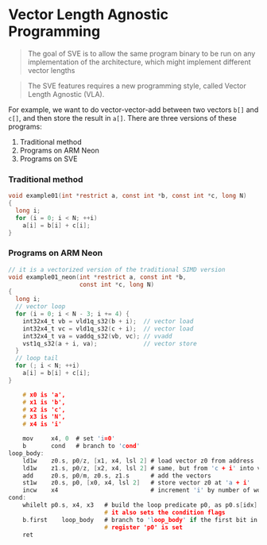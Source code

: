 # Vector Length Agnostic Programming

> The goal of SVE is to allow the same program binary to be run on any implementation of the architecture, which might implement different vector lengths

> The SVE features requires a new programming style, called Vector Length Agnostic \(VLA\).

For example, we want to do vector-vector-add between two vectors `b[]` and `c[]`, and then store the result in `a[]`. There are three versions of these programs:

1. Traditional method
2. Programs on ARM Neon
3. Programs on SVE

### Traditional method

```c
void example01(int *restrict a, const int *b, const int *c, long N)
{
  long i;
  for (i = 0; i < N; ++i)
    a[i] = b[i] + c[i];
}
```

### 

### Programs on ARM Neon

```c
// it is a vectorized version of the traditional SIMD version
void example01_neon(int *restrict a, const int *b,
                    const int *c, long N)
{
  long i;
  // vector loop
  for (i = 0; i < N - 3; i += 4) {
    int32x4_t vb = vld1q_s32(b + i);  // vector load
    int32x4_t vc = vld1q_s32(c + i);  // vector load
    int32x4_t va = vaddq_s32(vb, vc); // vvadd
    vst1q_s32(a + i, va);             // vector store
  }
  // loop tail
  for (; i < N; ++i)
    a[i] = b[i] + c[i];
}

```

```c
    # x0 is 'a', 
    # x1 is 'b', 
    # x2 is 'c', 
    # x3 is 'N', 
    # x4 is 'i'

    mov     x4, 0  # set 'i=0'
    b       cond   # branch to 'cond'
loop_body:
    ld1w    z0.s, p0/z, [x1, x4, lsl 2] # load vector z0 from address 'b + i'
    ld1w    z1.s, p0/z, [x2, x4, lsl 2] # same, but from 'c + i' into vector z1
    add     z0.s, p0/m, z0.s, z1.s      # add the vectors
    st1w    z0.s, p0, [x0, x4, lsl 2]   # store vector z0 at 'a + i'
    incw    x4                          # increment 'i' by number of words in a vector
cond:
    whilelt p0.s, x4, x3   # build the loop predicate p0, as p0.s[idx] = (x4+idx) < x3
                           # it also sets the condition flags
    b.first    loop_body   # branch to 'loop_body' if the first bit in the predicate
                           # register 'p0' is set
    ret
```

